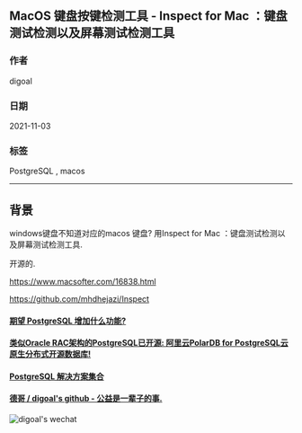 ## MacOS 键盘按键检测工具 - Inspect for Mac ：键盘测试检测以及屏幕测试检测工具     
    
### 作者    
digoal    
    
### 日期    
2021-11-03    
    
### 标签    
PostgreSQL , macos  
    
----    
    
## 背景    
  
windows键盘不知道对应的macos 键盘? 用Inspect for Mac ：键盘测试检测以及屏幕测试检测工具.  
  
开源的.  
  
https://www.macsofter.com/16838.html  
  
https://github.com/mhdhejazi/Inspect  
  
  
  
#### [期望 PostgreSQL 增加什么功能?](https://github.com/digoal/blog/issues/76 "269ac3d1c492e938c0191101c7238216")
  
  
#### [类似Oracle RAC架构的PostgreSQL已开源: 阿里云PolarDB for PostgreSQL云原生分布式开源数据库!](https://github.com/ApsaraDB/PolarDB-for-PostgreSQL "57258f76c37864c6e6d23383d05714ea")
  
  
#### [PostgreSQL 解决方案集合](https://yq.aliyun.com/topic/118 "40cff096e9ed7122c512b35d8561d9c8")
  
  
#### [德哥 / digoal's github - 公益是一辈子的事.](https://github.com/digoal/blog/blob/master/README.md "22709685feb7cab07d30f30387f0a9ae")
  
  
![digoal's wechat](../pic/digoal_weixin.jpg "f7ad92eeba24523fd47a6e1a0e691b59")
  
